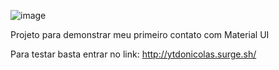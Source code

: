 ![image](https://user-images.githubusercontent.com/61525227/113619553-8261aa00-962f-11eb-9ebf-8e0722bbede2.png)

Projeto para demonstrar meu primeiro contato com Material UI

Para testar basta entrar no link:
http://ytdonicolas.surge.sh/
